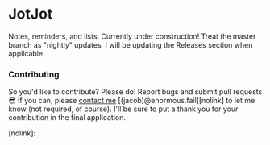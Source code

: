 # JotJot
Notes, reminders, and lists. Currently under construction! Treat the master branch as "nightly" updates, I will be updating the Releases section when applicable.

### Contributing
So you'd like to contribute? Please do! Report bugs and submit pull requests 😎 If you can, please [contact me][email] [(jacob)@enormous.fail][nolink] to let me know (not required, of course). I'll be sure to put a thank you for your contribution in the final application.

[email]: mailto:jacob@enormous.fail
[nolink]: 
